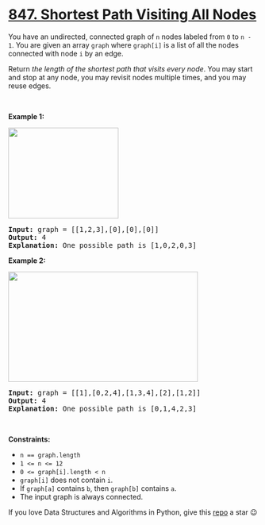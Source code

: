 # [847. Shortest Path Visiting All Nodes][title]

<p>You have an undirected, connected graph of <code>n</code> nodes labeled from <code>0</code> to <code>n - 1</code>. You are given an array <code>graph</code> where <code>graph[i]</code> is a list of all the nodes connected with node <code>i</code> by an edge.</p>
<p>Return <em>the length of the shortest path that visits every node</em>. You may start and stop at any node, you may revisit nodes multiple times, and you may reuse edges.</p>
<p> </p>
<p><strong>Example 1:</strong></p>
<img alt="" src="https://assets.leetcode.com/uploads/2021/05/12/shortest1-graph.jpg" style="width: 222px; height: 183px;"/>
<pre><strong>Input:</strong> graph = [[1,2,3],[0],[0],[0]]
<strong>Output:</strong> 4
<strong>Explanation:</strong> One possible path is [1,0,2,0,3]
</pre>
<p><strong>Example 2:</strong></p>
<img alt="" src="https://assets.leetcode.com/uploads/2021/05/12/shortest2-graph.jpg" style="width: 382px; height: 222px;"/>
<pre><strong>Input:</strong> graph = [[1],[0,2,4],[1,3,4],[2],[1,2]]
<strong>Output:</strong> 4
<strong>Explanation:</strong> One possible path is [0,1,4,2,3]
</pre>
<p> </p>
<p><strong>Constraints:</strong></p>
<ul>
<li><code>n == graph.length</code></li>
<li><code>1 &lt;= n &lt;= 12</code></li>
<li><code>0 &lt;= graph[i].length &lt; n</code></li>
<li><code>graph[i]</code> does not contain <code>i</code>.</li>
<li>If <code>graph[a]</code> contains <code>b</code>, then <code>graph[b]</code> contains <code>a</code>.</li>
<li>The input graph is always connected.</li>
</ul>


If you love Data Structures and Algorithms in Python, give this [repo][me] a star :wink:

[title]: https://leetcode.com/problems/shortest-path-visiting-all-nodes
[me]: https://github.com/bumblebee211196/awesome-python-leetcode